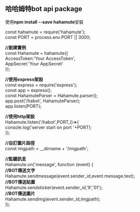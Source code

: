 **哈哈姆特bot api package**  
-----------------
使用**npm install --save hahamute**安裝

const hahamute = require('hahamute');  
const PORT = process.env.PORT || 3000;  

**//創建實例**  
const Hahamute = hahamute({  
    AccessToken:'Your AccessToken',  
    AppSecret:'Your AppSecret'  
});  

**//使用express架設**  
const express = require('express');  
const app = express();  
const HahamuteParser = Hahamute.parser();  
app.post('/habot', HahamuteParser);  
app.listen(PORT);  

**//使用http架設**  
Hahamute.listen('/habot',PORT,()=>{  
    console.log('server start on port '+PORT);  
});

**//自訂圖片路徑**  
const imgpath =  __dirname + '/imgpath';  

**//監聽訊息**  
Hahamute.on('message', function (event) {  
    **//BOT傳送文字**  
    Hahamute.sendmessage(event.sender_id,event.message.text);  
    **//BOT傳送貼圖**  
    Hahamute.sendsticker(event.sender_id,'9','01');  
    **//BOT傳送圖片**   
    Hahamute.sendimg(event.sender_id,imgpath);  
});  



